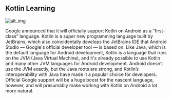 ## Kotlin Learning

![alt_img](https://i.imgur.com/FI2MqUY.png)

Google announced that it will officially support Kotlin on Android as a “first-class” language. Kotlin is a super new programming language built by JetBrains, which also coincidentally develops the JetBrains IDE that Android Studio — Google's official developer tool — is based on. Like Java, which is the default language for Android development, Kotlin is a language that runs on the JVM (Java Virtual Machine), and it's already possible to use Kotlin and many other JVM languages for Android development. Android doesn’t use the JVM exactly, but the Java roots are strong, and Kotlin’s interoperability with Java have made it a popular choice for developers. Official Google support will be a huge boost for the nascent language, however, and will presumably make working with Kotlin on Android a lot more natural.
